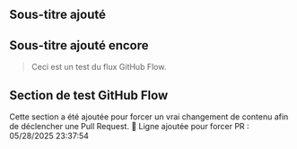 
## Sous-titre ajouté
## Sous-titre ajouté encore
> Ceci est un test du flux GitHub Flow.
## Section de test GitHub Flow

Cette section a été ajoutée pour forcer un vrai changement de contenu afin de déclencher une Pull Request.
🧪 Ligne ajoutée pour forcer PR : 05/28/2025 23:37:54
